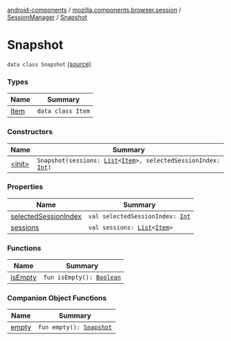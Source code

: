 [android-components](../../../index.md) / [mozilla.components.browser.session](../../index.md) / [SessionManager](../index.md) / [Snapshot](./index.md)

# Snapshot

`data class Snapshot` [(source)](https://github.com/mozilla-mobile/android-components/blob/master/components/browser/session/src/main/java/mozilla/components/browser/session/SessionManager.kt#L522)

### Types

| Name | Summary |
|---|---|
| [Item](-item/index.md) | `data class Item` |

### Constructors

| Name | Summary |
|---|---|
| [&lt;init&gt;](-init-.md) | `Snapshot(sessions: `[`List`](https://kotlinlang.org/api/latest/jvm/stdlib/kotlin.collections/-list/index.html)`<`[`Item`](-item/index.md)`>, selectedSessionIndex: `[`Int`](https://kotlinlang.org/api/latest/jvm/stdlib/kotlin/-int/index.html)`)` |

### Properties

| Name | Summary |
|---|---|
| [selectedSessionIndex](selected-session-index.md) | `val selectedSessionIndex: `[`Int`](https://kotlinlang.org/api/latest/jvm/stdlib/kotlin/-int/index.html) |
| [sessions](sessions.md) | `val sessions: `[`List`](https://kotlinlang.org/api/latest/jvm/stdlib/kotlin.collections/-list/index.html)`<`[`Item`](-item/index.md)`>` |

### Functions

| Name | Summary |
|---|---|
| [isEmpty](is-empty.md) | `fun isEmpty(): `[`Boolean`](https://kotlinlang.org/api/latest/jvm/stdlib/kotlin/-boolean/index.html) |

### Companion Object Functions

| Name | Summary |
|---|---|
| [empty](empty.md) | `fun empty(): `[`Snapshot`](./index.md) |
